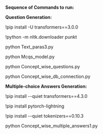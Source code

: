 **Sequence of Commands to run:**

**Question Generation:**

!pip install -U transformers==3.0.0

!python -m nltk.downloader punkt

python Text_paras3.py

python Mcqs_model.py

python Concept_wise_questions.py

python Concept_wise_db_connection.py

**Multiple-choice Answers Generation:**

!pip install --quiet transformers==4.3.0

!pip install pytorch-lightning

!pip install --quiet tokenizers==0.10.3

python Concept_wise_multiple_answers1.py
